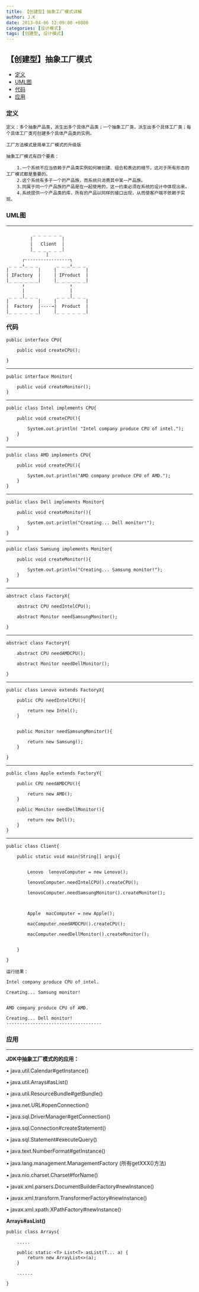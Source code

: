 ```yaml
---
title: 【创建型】抽象工厂模式详解
author: J.K
date: 2013-04-06 12:09:00 +0800
categories: [设计模式]
tags: [创建型, 设计模式]
---
```


## 【创建型】抽象工厂模式

*   [定义](#define)
*   [UML图](#UML)
*   [代码](#code)
*   [应用](#app)

<h3 id="define">定义</h3>

    定义：多个抽象产品类，派生出多个具体产品类；一个抽象工厂类，派生出多个具体工厂类；每个具体工厂类可创建多个具体产品类的实例。

    工厂方法模式是简单工厂模式的升级版

    抽象工厂模式有四个要素：

        1.一个系统不应当依赖于产品类实例如何被创建、组合和表达的细节，这对于所有形态的工厂模式都是重要的。
        2.这个系统有多于一个的产品族，而系统只消费其中某一产品族。
        3.同属于同一个产品族的产品是在一起使用的，这一约束必须在系统的设计中体现出来。
        4.系统提供一个产品类的库，所有的产品以同样的接口出现，从而使客户端不依赖于实现。


<h3 id="UML">UML图</h3>

***

              _ _ _ _ _ _
             |           |
             |   Client  |
             |_ _ _ _ _ _|
                   |
          ┌-----------------┐
     _ _ _↓_ _ _       _ _ _↓_ _ _
    |           |     |           |
    | IFactory  |     | IProduct  |
    |_ _ _ _ _ _|     |_ _ _ _ _ _|
          ↑                 ↑
          |                 |
     _ _ _|_ _ _       _ _ _|_ _ _
    |           |     |           |
    |  Factory  |----→|  Product  |
    |_ _ _ _ _ _|     |_ _ _ _ _ _|


<h3 id="code">代码</h3>

    public interface CPU{

        public void createCPU();

    }

---

    public interface Monitor{

        public void createMonitor();
    }

---

    public class Intel implements CPU{

        public void createCPU(){

            System.out.println( "Intel company produce CPU of intel.");
        }
    }
---

    public class AMD implements CPU{

        public void createCPU(){

            System.out.println("AMD company produce CPU of AMD.");
        }
    }

---

    public class Dell implements Monitor{

        public void createMonitor(){

            System.out.println("Creating... Dell monitor!");
        }
    }
---

    public class Samsung implements Monitor{

        public void createMonitor(){

            System.out.println("Creating... Samsung monitor!");
        }
    }

---

    abstract class FactoryX{

        abstract CPU needIntelCPU();

        abstract Monitor needSamsungMonitor();

    }

---

    abstract class FactoryY{

        abstract CPU needAMDCPU();

        abstract Monitor needDellMonitor();

    }

---

    public class Lenovo extends FactoryX{

        public CPU needIntelCPU(){

            return new Intel();
        }


        public Monitor needSamsungMonitor(){

            return new Samsung();
        }

    }

---

    public class Apple extends FactoryY{

        public CPU needAMDCPU(){

            return new AMD();
        }

        public Monitor needDellMonitor(){

            return new Dell();
        }
    }



---

    public class Client{

        public static void main(String[] args){


            Lenovo  lenovoComputer = new Lenovo();

            lenovoComputer.needIntelCPU().createCPU();

            lenovoComputer.needSamsungMonitor().createMonitor();



            Apple  macComputer = new Apple();

            macComputer.needAMDCPU().createCPU();

            macComputer.needDellMonitor().createMonitor();


        }

    }

    运行结果：

    Intel company produce CPU of intel.

    Creating... Samsung monitor!


    AMD company produce CPU of AMD.

    Creating... Dell monitor!
    ------------------------------------


<h3 id="app">应用</h3>

***

**JDK中抽象工厂模式的的应用：**

• java.util.Calendar#getInstance()

• java.util.Arrays#asList()

• java.util.ResourceBundle#getBundle()

• java.net.URL#openConnection()

• java.sql.DriverManager#getConnection()

• java.sql.Connection#createStatement()

• java.sql.Statement#executeQuery()

• java.text.NumberFormat#getInstance()

• java.lang.management.ManagementFactory (所有getXXX()方法)

• java.nio.charset.Charset#forName()

• javax.xml.parsers.DocumentBuilderFactory#newInstance()

• javax.xml.transform.TransformerFactory#newInstance()

• javax.xml.xpath.XPathFactory#newInstance()


**Arrays#asList()**


    public class Arrays{

        .....

        public static <T> List<T> asList(T... a) {
            return new ArrayList<>(a);
        }

        ......

    }
